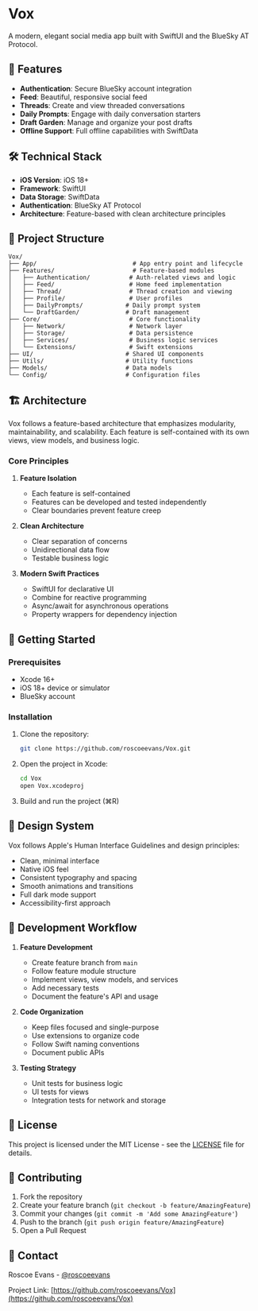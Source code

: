 # Vox

A modern, elegant social media app built with SwiftUI and the BlueSky AT Protocol.

## 🚀 Features

- **Authentication**: Secure BlueSky account integration
- **Feed**: Beautiful, responsive social feed
- **Threads**: Create and view threaded conversations
- **Daily Prompts**: Engage with daily conversation starters
- **Draft Garden**: Manage and organize your post drafts
- **Offline Support**: Full offline capabilities with SwiftData

## 🛠️ Technical Stack

- **iOS Version**: iOS 18+
- **Framework**: SwiftUI
- **Data Storage**: SwiftData
- **Authentication**: BlueSky AT Protocol
- **Architecture**: Feature-based with clean architecture principles

## 📱 Project Structure

```
Vox/
├── App/                           # App entry point and lifecycle
├── Features/                      # Feature-based modules
│   ├── Authentication/           # Auth-related views and logic
│   ├── Feed/                     # Home feed implementation
│   ├── Thread/                   # Thread creation and viewing
│   ├── Profile/                  # User profiles
│   ├── DailyPrompts/            # Daily prompt system
│   └── DraftGarden/             # Draft management
├── Core/                         # Core functionality
│   ├── Network/                  # Network layer
│   ├── Storage/                  # Data persistence
│   ├── Services/                 # Business logic services
│   └── Extensions/               # Swift extensions
├── UI/                          # Shared UI components
├── Utils/                       # Utility functions
├── Models/                      # Data models
└── Config/                      # Configuration files
```

## 🏗️ Architecture

Vox follows a feature-based architecture that emphasizes modularity, maintainability, and scalability. Each feature is self-contained with its own views, view models, and business logic.

### Core Principles

1. **Feature Isolation**
   - Each feature is self-contained
   - Features can be developed and tested independently
   - Clear boundaries prevent feature creep

2. **Clean Architecture**
   - Clear separation of concerns
   - Unidirectional data flow
   - Testable business logic

3. **Modern Swift Practices**
   - SwiftUI for declarative UI
   - Combine for reactive programming
   - Async/await for asynchronous operations
   - Property wrappers for dependency injection

## 🚀 Getting Started

### Prerequisites

- Xcode 16+
- iOS 18+ device or simulator
- BlueSky account

### Installation

1. Clone the repository:
   ```bash
   git clone https://github.com/roscoeevans/Vox.git
   ```

2. Open the project in Xcode:
   ```bash
   cd Vox
   open Vox.xcodeproj
   ```

3. Build and run the project (⌘R)

## 🎨 Design System

Vox follows Apple's Human Interface Guidelines and design principles:

- Clean, minimal interface
- Native iOS feel
- Consistent typography and spacing
- Smooth animations and transitions
- Full dark mode support
- Accessibility-first approach

## 🔄 Development Workflow

1. **Feature Development**
   - Create feature branch from `main`
   - Follow feature module structure
   - Implement views, view models, and services
   - Add necessary tests
   - Document the feature's API and usage

2. **Code Organization**
   - Keep files focused and single-purpose
   - Use extensions to organize code
   - Follow Swift naming conventions
   - Document public APIs

3. **Testing Strategy**
   - Unit tests for business logic
   - UI tests for views
   - Integration tests for network and storage

## 📝 License

This project is licensed under the MIT License - see the [LICENSE](LICENSE) file for details.

## 🤝 Contributing

1. Fork the repository
2. Create your feature branch (`git checkout -b feature/AmazingFeature`)
3. Commit your changes (`git commit -m 'Add some AmazingFeature'`)
4. Push to the branch (`git push origin feature/AmazingFeature`)
5. Open a Pull Request

## 📧 Contact

Roscoe Evans - [@roscoeevans](https://github.com/roscoeevans)

Project Link: [https://github.com/roscoeevans/Vox](https://github.com/roscoeevans/Vox) 